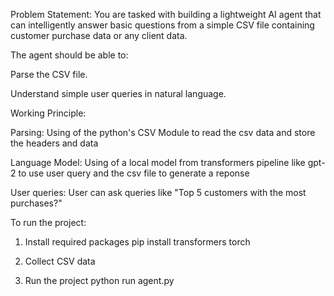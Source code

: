 Problem Statement:
You are tasked with building a lightweight AI agent that can intelligently answer basic questions from a simple CSV file containing customer purchase data or any client data.

The agent should be able to:

Parse the CSV file.

Understand simple user queries in natural language.


Working Principle:

Parsing: 
Using of the python's CSV Module to read the csv data and store the headers and data

Language Model:
Using of a local model from transformers pipeline like gpt-2 to use user query and the csv file to generate a reponse

User queries:
User can ask queries like "Top 5 customers with the most purchases?"


To run the project:

1. Install required packages
pip install transformers torch

2. Collect CSV data

3. Run the project
python run agent.py
